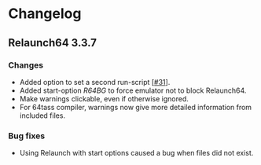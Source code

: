 # Changelog

## Relaunch64 3.3.7

### Changes

* Added option to set a second run-script [[#31](https://github.com/sjPlot/Relaunch64/issues/31)].
* Added start-option _R64BG_ to force emulator not to block Relaunch64.
* Make warnings clickable, even if otherwise ignored.
* For 64tass compiler, warnings now give more detailed information from included files.

### Bug fixes

* Using Relaunch with start options caused a bug when files did not exist.
